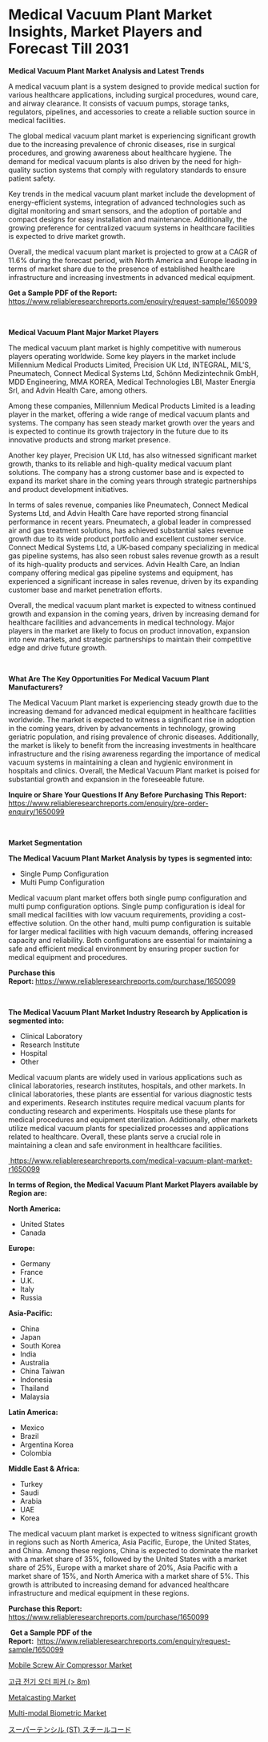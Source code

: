 <p><h1>Medical Vacuum Plant Market Insights, Market Players and Forecast Till 2031</h1></p><p><strong>Medical Vacuum Plant Market Analysis and Latest Trends</strong></p>
<p><p>A medical vacuum plant is a system designed to provide medical suction for various healthcare applications, including surgical procedures, wound care, and airway clearance. It consists of vacuum pumps, storage tanks, regulators, pipelines, and accessories to create a reliable suction source in medical facilities.</p><p>The global medical vacuum plant market is experiencing significant growth due to the increasing prevalence of chronic diseases, rise in surgical procedures, and growing awareness about healthcare hygiene. The demand for medical vacuum plants is also driven by the need for high-quality suction systems that comply with regulatory standards to ensure patient safety.</p><p>Key trends in the medical vacuum plant market include the development of energy-efficient systems, integration of advanced technologies such as digital monitoring and smart sensors, and the adoption of portable and compact designs for easy installation and maintenance. Additionally, the growing preference for centralized vacuum systems in healthcare facilities is expected to drive market growth.</p><p>Overall, the medical vacuum plant market is projected to grow at a CAGR of 11.6% during the forecast period, with North America and Europe leading in terms of market share due to the presence of established healthcare infrastructure and increasing investments in advanced medical equipment.</p></p>
<p><strong>Get a Sample PDF of the Report:&nbsp;</strong> <a href="https://www.reliableresearchreports.com/enquiry/request-sample/1650099">https://www.reliableresearchreports.com/enquiry/request-sample/1650099</a></p>
<p>&nbsp;</p>
<p><strong>Medical Vacuum Plant Major Market Players</strong></p>
<p><p>The medical vacuum plant market is highly competitive with numerous players operating worldwide. Some key players in the market include Millennium Medical Products Limited, Precision UK Ltd, INTEGRAL, MIL'S, Pneumatech, Connect Medical Systems Ltd, Schönn Medizintechnik GmbH, MDD Engineering, MMA KOREA, Medical Technologies LBI, Master Energia Srl, and Advin Health Care, among others.</p><p>Among these companies, Millennium Medical Products Limited is a leading player in the market, offering a wide range of medical vacuum plants and systems. The company has seen steady market growth over the years and is expected to continue its growth trajectory in the future due to its innovative products and strong market presence.</p><p>Another key player, Precision UK Ltd, has also witnessed significant market growth, thanks to its reliable and high-quality medical vacuum plant solutions. The company has a strong customer base and is expected to expand its market share in the coming years through strategic partnerships and product development initiatives.</p><p>In terms of sales revenue, companies like Pneumatech, Connect Medical Systems Ltd, and Advin Health Care have reported strong financial performance in recent years. Pneumatech, a global leader in compressed air and gas treatment solutions, has achieved substantial sales revenue growth due to its wide product portfolio and excellent customer service. Connect Medical Systems Ltd, a UK-based company specializing in medical gas pipeline systems, has also seen robust sales revenue growth as a result of its high-quality products and services. Advin Health Care, an Indian company offering medical gas pipeline systems and equipment, has experienced a significant increase in sales revenue, driven by its expanding customer base and market penetration efforts.</p><p>Overall, the medical vacuum plant market is expected to witness continued growth and expansion in the coming years, driven by increasing demand for healthcare facilities and advancements in medical technology. Major players in the market are likely to focus on product innovation, expansion into new markets, and strategic partnerships to maintain their competitive edge and drive future growth.</p></p>
<p>&nbsp;</p>
<p><strong>What Are The Key Opportunities For Medical Vacuum Plant Manufacturers?</strong></p>
<p><p>The Medical Vacuum Plant market is experiencing steady growth due to the increasing demand for advanced medical equipment in healthcare facilities worldwide. The market is expected to witness a significant rise in adoption in the coming years, driven by advancements in technology, growing geriatric population, and rising prevalence of chronic diseases. Additionally, the market is likely to benefit from the increasing investments in healthcare infrastructure and the rising awareness regarding the importance of medical vacuum systems in maintaining a clean and hygienic environment in hospitals and clinics. Overall, the Medical Vacuum Plant market is poised for substantial growth and expansion in the foreseeable future.</p></p>
<p><strong>Inquire or Share Your Questions If Any Before Purchasing This Report:</strong> <a href="https://www.reliableresearchreports.com/enquiry/pre-order-enquiry/1650099">https://www.reliableresearchreports.com/enquiry/pre-order-enquiry/1650099</a></p>
<p>&nbsp;</p>
<p><strong>Market Segmentation</strong></p>
<p><strong>The Medical Vacuum Plant Market Analysis by types is segmented into:</strong></p>
<p><ul><li>Single Pump Configuration</li><li>Multi Pump Configuration</li></ul></p>
<p><p>Medical vacuum plant market offers both single pump configuration and multi pump configuration options. Single pump configuration is ideal for small medical facilities with low vacuum requirements, providing a cost-effective solution. On the other hand, multi pump configuration is suitable for larger medical facilities with high vacuum demands, offering increased capacity and reliability. Both configurations are essential for maintaining a safe and efficient medical environment by ensuring proper suction for medical equipment and procedures.</p></p>
<p><strong>Purchase this Report:&nbsp;</strong><a href="https://www.reliableresearchreports.com/purchase/1650099">https://www.reliableresearchreports.com/purchase/1650099</a></p>
<p>&nbsp;</p>
<p><strong>The Medical Vacuum Plant Market Industry Research by Application is segmented into:</strong></p>
<p><ul><li>Clinical Laboratory</li><li>Research Institute</li><li>Hospital</li><li>Other</li></ul></p>
<p><p>Medical vacuum plants are widely used in various applications such as clinical laboratories, research institutes, hospitals, and other markets. In clinical laboratories, these plants are essential for various diagnostic tests and experiments. Research institutes require medical vacuum plants for conducting research and experiments. Hospitals use these plants for medical procedures and equipment sterilization. Additionally, other markets utilize medical vacuum plants for specialized processes and applications related to healthcare. Overall, these plants serve a crucial role in maintaining a clean and safe environment in healthcare facilities.</p></p>
<p><a href="https://www.reliableresearchreports.com/medical-vacuum-plant-market-r1650099">&nbsp;https://www.reliableresearchreports.com/medical-vacuum-plant-market-r1650099</a></p>
<p><strong>In terms of Region, the Medical Vacuum Plant Market Players available by Region are:</strong></p>
<p>
    <p> <strong> North America: </strong>
        <ul>
            <li>United States</li>
            <li>Canada</li>
        </ul>
        </p> 
    <p> <strong> Europe: </strong>
        <ul>
            <li>Germany</li>
            <li>France</li>
            <li>U.K.</li>
            <li>Italy</li>
            <li>Russia</li>
        </ul>
        </p> 
    <p> <strong> Asia-Pacific: </strong>
        <ul>
            <li>China</li>
            <li>Japan</li>
            <li>South Korea</li>
            <li>India</li>
            <li>Australia</li>
            <li>China Taiwan</li>
            <li>Indonesia</li>
            <li>Thailand</li>
            <li>Malaysia</li>
        </ul>
        </p> 
    <p> <strong> Latin America: </strong>
        <ul>
            <li>Mexico</li>
            <li>Brazil</li>
            <li>Argentina Korea</li>
            <li>Colombia</li>
        </ul>
        </p> 
    <p> <strong> Middle East & Africa: </strong>
        <ul>
            <li>Turkey</li>
            <li>Saudi</li>
            <li>Arabia</li>
            <li>UAE</li>
            <li>Korea</li>
        </ul>
    </p>
    </p>
<p><p>The medical vacuum plant market is expected to witness significant growth in regions such as North America, Asia Pacific, Europe, the United States, and China. Among these regions, China is expected to dominate the market with a market share of 35%, followed by the United States with a market share of 25%, Europe with a market share of 20%, Asia Pacific with a market share of 15%, and North America with a market share of 5%. This growth is attributed to increasing demand for advanced healthcare infrastructure and medical equipment in these regions.</p></p>
<p><strong>Purchase this Report: </strong><a href="https://www.reliableresearchreports.com/purchase/1650099">https://www.reliableresearchreports.com/purchase/1650099</a></p>
<p>&nbsp;<strong>Get a Sample PDF of the Report:&nbsp;&nbsp;</strong><a href="https://www.reliableresearchreports.com/enquiry/request-sample/1650099">https://www.reliableresearchreports.com/enquiry/request-sample/1650099</a></p>
<p><strong></strong></p>
<p><p><a href="https://github.com/mahnoor2003/Market-Research-Report-List-5/blob/main/mobile-screw-air-compressor-market.md">Mobile Screw Air Compressor Market</a></p><p><a href="https://github.com/CliftonFisher9067/Market-Research-Report-List-2/blob/main/2286482180618.md">고급 전기 오더 피커 (> 8m)</a></p><p><a href="https://issuu.com/reportprime-2/docs/metalcasting-market-size-2030.pptx">Metalcasting Market</a></p><p><a href="https://github.com/juancolorado15/Market-Research-Report-List-3/blob/main/multi-modal-biometric-market.md">Multi-modal Biometric Market</a></p><p><a href="https://github.com/zoetazuur/Market-Research-Report-List-2/blob/main/2584105167317.md">スーパーテンシル (ST) スチールコード</a></p></p>